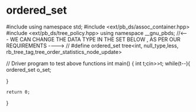 # ordered_set

#include <iostream> 
using namespace std; 
#include <ext/pb_ds/assoc_container.hpp> 
#include <ext/pb_ds/tree_policy.hpp> 
using namespace __gnu_pbds; 
 //<--- WE CAN CHANGE THE DATA TYPE IN THE SET BELOW , AS PER OUR REQUIREMENTS ----> //
#define ordered_set tree<int, null_type,less<int>, rb_tree_tag,tree_order_statistics_node_update> 
 
// Driver program to test above functions 
int main() 
{ 
int t;cin>>t;
while(t--){
	ordered_set o_set; 

 
}
 
	return 0; 
} 
